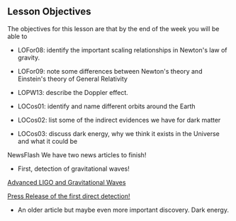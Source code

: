 ## Lesson Objectives

The objectives for this lesson are that by the end of the week you will be able to

* LOFor08: identify the important scaling relationships in Newton's law of gravity.
* LOFor09: note some differences between Newton's theory and Einstein's theory of General Relativity
* LOPW13: describe the Doppler effect.
* LOCos01: identify and name different orbits around the Earth
* LOCos02: list some of the indirect evidences we have for dark matter
* LOCos03: discuss dark energy, why we think it exists in the Universe and what it could be 

NewsFlash
We have two news articles to finish! 

* First, detection of gravitational waves!

<a href="http://www.newscientist.com/article/dn13579-gravitational-wave-detectors-to-get-major-upgrade.html?full=true&print=true" 
target="_blank">Advanced LIGO and Gravitational Waves</a>

<a href="https://www.ligo.caltech.edu/news/ligo20160211" target="_blank">Press Release of the first direct detection!</a>

* An older article but maybe even more important discovery. Dark energy. 

